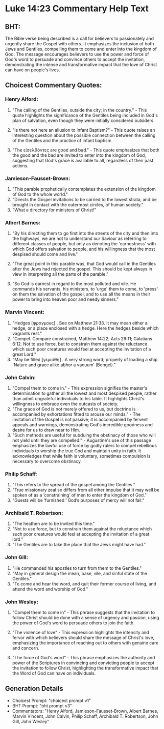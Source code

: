 # Luke 14:23 Commentary Help Text

## BHT:
The Bible verse being described is a call for believers to passionately and urgently share the Gospel with others. It emphasizes the inclusion of both Jews and Gentiles, compelling them to come and enter into the kingdom of God. The message encourages believers to use the power and force of God's word to persuade and convince others to accept the invitation, demonstrating the intense and transformative impact that the love of Christ can have on people's lives.

## Choicest Commentary Quotes:
### Henry Alford:
1. "The calling of the Gentiles, outside the city; in the country." - This quote highlights the significance of the Gentiles being included in God's plan of salvation, even though they were initially considered outsiders. 

2. "Is there not here an allusion to Infant Baptism?" - This quote raises an interesting question about the possible connection between the calling of the Gentiles and the practice of infant baptism. 

3. "The εἰσελθόντες are good and bad." - This quote emphasizes that both the good and the bad are invited to enter into the kingdom of God, suggesting that God's grace is available to all, regardless of their past actions.

### Jamieson-Fausset-Brown:
1. "This parable prophetically contemplates the extension of the kingdom of God to the whole world."
2. "Directs the Gospel invitations to be carried to the lowest strata, and be brought in contact with the outermost circles, of human society."
3. "What a directory for ministers of Christ!"

### Albert Barnes:
1. "By his directing them to go first into the streets of the city and then into the highways, we are not to understand our Saviour as referring to different classes of people, but only as denoting the 'earnestness' with which God offers salvation to people, and his willingness that the most despised should come and live."

2. "The great point in this parable was, that God would call in the Gentiles after the Jews had rejected the gospel. This should be kept always in view in interpreting all the parts of the parable."

3. "So God is earnest in regard to the most polluted and vile. He commands his servants, his ministers, to 'urge' them to come, to 'press' on them the salvation of the gospel, and to use all the means in their power to bring into heaven poor and needy sinners."

### Marvin Vincent:
1. "Hedges [φραγμους] . See on Matthew 21:33. It may mean either a hedge, or a place enclosed with a hedge. Here the hedges beside which vagrants rest."
2. "Compel. Compare constrained, Matthew 14:22; Acts 26:11; Galatians 6:12. Not to use force, but to constrain them against the reluctance which such poor creatures would feel at accepting the invitation of a great Lord."
3. "May be filled [γεμισθη] . A very strong word; properly of loading a ship. 'Nature and grace alike abhor a vacuum' (Bengel)."

### John Calvin:
1. "Compel them to come in." - This expression signifies the master's determination to gather all the lowest and most despised people, rather than admit ungrateful individuals to his table. It highlights Christ's willingness to embrace even the outcasts of society.
2. "The grace of God is not merely offered to us, but doctrine is accompanied by exhortations fitted to arouse our minds." - The invitation of the Gospel is not passive; it is accompanied by fervent appeals and warnings, demonstrating God's incredible goodness and desire for us to draw near to Him.
3. "Such methods are useful for subduing the obstinacy of those who will not yield until they are compelled." - Augustine's use of this passage emphasizes the lawful use of force by godly rulers to compel rebellious individuals to worship the true God and maintain unity in faith. It acknowledges that while faith is voluntary, sometimes compulsion is necessary to overcome obstinacy.

### Philip Schaff:
1. "This refers to the spread of the gospel among the Gentiles."
2. "True missionary zeal so differs from all other impulse that it may well be spoken of as a ‘constraining’ of men to enter the kingdom of God."
3. "Guests will be ‘furnished:’ God’s purposes of mercy will not fail."

### Archibald T. Robertson:
1. "The heathen are to be invited this time." 
2. "Not to use force, but to constrain them against the reluctance which such poor creatures would feel at accepting the invitation of a great lord." 
3. "The Gentiles are to take the place that the Jews might have had."

### John Gill:
1. "He commanded his apostles to turn from them to the Gentiles."
2. "May in general design the mean, base, vile, and sinful state of the Gentiles."
3. "To come and hear the word, and quit their former course of living, and attend the word and worship of God."

### John Wesley:
1. "Compel them to come in" - This phrase suggests that the invitation to follow Christ should be done with a sense of urgency and passion, using the power of God's word to persuade others to join the faith.

2. "The violence of love" - This expression highlights the intensity and fervor with which believers should share the message of Christ's love, emphasizing the importance of reaching out to others with genuine care and concern.

3. "The force of God's word" - This phrase emphasizes the authority and power of the Scriptures in convincing and convicting people to accept the invitation to follow Christ, highlighting the transformative impact that the Word of God can have on individuals.


## Generation Details
- Choicest Prompt: "choicest prompt v1"
- BHT Prompt: "bht prompt v3"
- Commentators: "Henry Alford, Jamieson-Fausset-Brown, Albert Barnes, Marvin Vincent, John Calvin, Philip Schaff, Archibald T. Robertson, John Gill, John Wesley"
